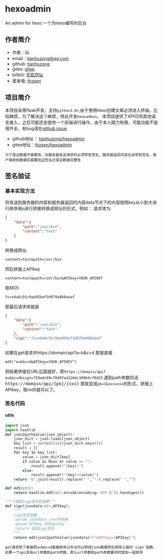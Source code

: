 # hexoadmin
An admin for hexo.一个为hexo编写的后台

## 作者简介
- 作者：仙
- email：tianhuzong@qq.com
- github: [tianhuzong](https://github.com/tianhuzong)
- gitee: [gitee](https://gitee.com/thzsen)
- bilibili: [天狐宗仙](https://space.bilibili.com/3494354284972407)
- 爱发电: [thzsen](https://afdian.net/a/thzsen)

## 项目简介
本项目采用flask开发，支持`python3.8+`,由于使用hexo创建文章必须进入终端，比较麻烦，为了解决这个麻烦，特此开发`hexoadmin`。
本项目提供了API可供其他语言接入，之后可能还会提供一个前端进行操作，由于本人精力有限，可能功能不是很齐全，有bug请在[github issue](https://github.com/tianhuzong/hexoadmin/issues)
- github地址： [tianhuzong/hexoadmin](https://github.com/tianhuzong/hexoadmin)
- gitee地址：[thzsen/hexoadmin](https://gitee.com/thzsen/hexoadmin)


```
为了保证数据不被篡改，向服务器发送请求时必须带有签名，服务器返回内容也会带有签名，客户端收到数据后需要验证签名已保证数据完整性
```

## 签名验证
### 基本实现方法
将发送到服务器的内容和服务器返回的内容data节点下的内容按照key从小到大进行排序用`&`进行拼接转换成网址的形式，例如：
请求体为:
```json
{
    "data":{
        "path":"/usr/bin",
        "content":"test"
    }
}
```
转换成网址:
```
content=test&path=/usr/bin
```
然后拼接上APIkey
```
content=test&path=/usr/bin&APIkey=YOUR_APIKEY
```
取MD5
```
fcce4a6c91c9aa95bef3d979a860aaaf
```
那最后请求体就是
```json
{
    "data":{
        "path":"/usr/bin",
        "content":"test"
    },
    "sign":"fcce4a6c91c9aa95bef3d979a860aaaf"
}
```

如果在get请求中https://domain/api?a=b&c=d
那就直接
```
md5("a=b&c=d&APIkey=YOUR_APIKEY")
```
把结果拼接在URL后面就好，即`https://domain/api?a=b&c=d&sign=759adc69c70497aa326dc109b4cf0d33`
遇到path参数的话
<kbd>https://domain/api/{pk}/{xxx}</kbd>
那就变成`pk=1&xxx=xxx`的形式，拼接上APIkey，取md5就可以了。

### 签名代码

#### utils
```python
import json
import hashlib
def json2pathValue(json_object):
    json_dict = json.loads(json_object)
    key_list = sorted(list(json_dict.keys()))
    result = []
    for key in key_list:
        value = json_dict[key]
        if value is None or value == "":
            result.append(f"{key}=")
        else:
            result.append(f"{key}={value}")
    return "&".join(result).replace("'",'"').replace(" ","")

def md5(str):
    return hashlib.md5(str.encode(encoding='UTF-8')).hexdigest()

"""下面是sign签名的函数"""
def sign(jsondata:str,APIkey):
    """
    sign签名函数
    :param jsondata json字符串
    :param APIkey 你的apikey
    :return 返回sign签名
    """
    return md5(json2pathValue(jsondata)+f"&APIkey={APIkey}")
```

```
get请求除了直接把a=b&c=d直接排序以外也可以转成json数据然后调用上面的`sign`函数，如果一个api具有url参数和path参数，那么url参数和path参数要同时放到一起排序
```